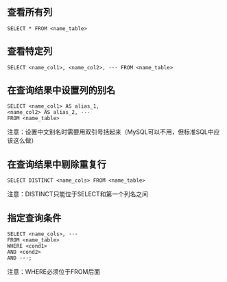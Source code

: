 ## 查看所有列

```
SELECT * FROM <name_table>
```
## 查看特定列

```
SELECT <name_col1>, <name_col2>, ··· FROM <name_table>
```

## 在查询结果中设置列的别名

```
SELECT <name_col1> AS alias_1,
<name_col2> AS alias_2, ···
FROM <name_table>
```
注意：设置中文别名时需要用双引号括起来（MySQL可以不用，但标准SQL中应该这么做）

## 在查询结果中剔除重复行

```
SELECT DISTINCT <name_cols> FROM <name_table>
```

注意：DISTINCT只能位于SELECT和第一个列名之间

## 指定查询条件

```
SELECT <name_cols>, ···
FROM <name_table>
WHERE <cond1>
AND <cond2>
AND ···;
```

注意：WHERE必须位于FROM后面